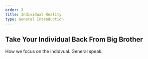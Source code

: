 ```yaml
---
order: 2
title: Individual Reality
type: General Introduction
---
```


## Take Your Individual Back From Big Brother

How we focus on the indidvual. General speak.
